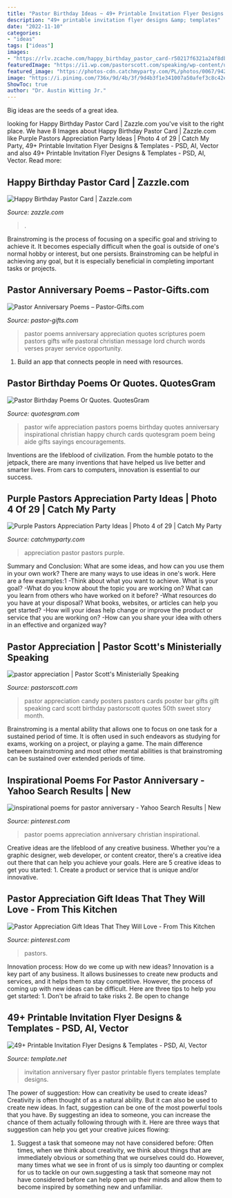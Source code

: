 ```yaml
---
title: "Pastor Birthday Ideas ~ 49+ Printable Invitation Flyer Designs &amp; Templates"
description: "49+ printable invitation flyer designs &amp; templates"
date: "2022-11-10"
categories:
- "ideas"
tags: ["ideas"]
images:
- "https://rlv.zcache.com/happy_birthday_pastor_card-r50217f6321a24f8db1c1f7ea449f4181_tcvuk_540.jpg"
featuredImage: "https://i1.wp.com/pastorscott.com/speaking/wp-content/uploads/2009/10/pa185779.jpg"
featured_image: "https://photos-cdn.catchmyparty.com/PL/photos/0067/9426/pastor_appreciation_09_062.jpg"
image: "https://i.pinimg.com/736x/9d/4b/3f/9d4b3f1e341007a50afef3c8c42e2667.jpg"
ShowToc: true
author: "Dr. Austin Witting Jr."
---
```



Big ideas are the seeds of a great idea.

	

		
looking for Happy Birthday Pastor Card | Zazzle.com you've visit to the right place. We have 8 Images about Happy Birthday Pastor Card | Zazzle.com like Purple Pastors Appreciation Party Ideas | Photo 4 of 29 | Catch My Party, 49+ Printable Invitation Flyer Designs &amp; Templates - PSD, AI, Vector and also 49+ Printable Invitation Flyer Designs &amp; Templates - PSD, AI, Vector. Read more:
		
    
## Happy Birthday Pastor Card | Zazzle.com

<img loading=lazy src="https://rlv.zcache.com/happy_birthday_pastor_card-r50217f6321a24f8db1c1f7ea449f4181_tcvuk_540.jpg" onerror="this.onerror=null;this.src='https://tse4.mm.bing.net/th?id=OIP.y6tRUZV4qs4qdQwFncvfFAHaHa&amp;pid=15.1';" alt="Happy Birthday Pastor Card | Zazzle.com">

_Source: zazzle.com_

>. 

	

Brainstroming is the process of focusing on a specific goal and striving to achieve it. It becomes especially difficult when the goal is outside of one's normal hobby or interest, but one persists. Brainstroming can be helpful in achieving any goal, but it is especially beneficial in completing important tasks or projects.

    
## Pastor Anniversary Poems – Pastor-Gifts.com

<img loading=lazy src="https://www.pastor-gifts.com/wp-content/uploads/2015/07/pastor-anniversary-poems-revised1-600x315.jpg" onerror="this.onerror=null;this.src='https://tse1.mm.bing.net/th?id=OIP.Ub2uavYmvUAw-KDsGSFVygHaD4&amp;pid=15.1';" alt="Pastor Anniversary Poems – Pastor-Gifts.com">

_Source: pastor-gifts.com_

>pastor poems anniversary appreciation quotes scriptures poem pastors gifts wife pastoral christian message lord church words verses prayer service opportunity. 

	

1. Build an app that connects people in need with resources.

    
## Pastor Birthday Poems Or Quotes. QuotesGram

<img loading=lazy src="https://cdn.quotesgram.com/small/76/95/455356171-370.jpg" onerror="this.onerror=null;this.src='https://tse2.mm.bing.net/th?id=OIP.aHNPsuDDYAnXU8aSIfVPiwAAAA&amp;pid=15.1';" alt="Pastor Birthday Poems Or Quotes. QuotesGram">

_Source: quotesgram.com_

>pastor wife appreciation pastors poems birthday quotes anniversary inspirational christian happy church cards quotesgram poem being aide gifts sayings encouragements. 

	

Inventions are the lifeblood of civilization. From the humble potato to the jetpack, there are many inventions that have helped us live better and smarter lives. From cars to computers, innovation is essential to our success.

    
## Purple Pastors Appreciation Party Ideas | Photo 4 Of 29 | Catch My Party

<img loading=lazy src="https://photos-cdn.catchmyparty.com/PL/photos/0067/9426/pastor_appreciation_09_062.jpg" onerror="this.onerror=null;this.src='https://tse3.mm.bing.net/th?id=OIP.TOtrMJFr7CIOapCwU1DaKwHaFj&amp;pid=15.1';" alt="Purple Pastors Appreciation Party Ideas | Photo 4 of 29 | Catch My Party">

_Source: catchmyparty.com_

>appreciation pastor pastors purple. 

	

Summary and Conclusion: What are some ideas, and how can you use them in your own work?
There are many ways to use ideas in one's work. Here are a few examples:1 
-Think about what you want to achieve. What is your goal? 
-What do you know about the topic you are working on? What can you learn from others who have worked on it before? 
-What resources do you have at your disposal? What books, websites, or articles can help you get started? 
-How will your ideas help change or improve the product or service that you are working on? 
-How can you share your idea with others in an effective and organized way?

    
## Pastor Appreciation | Pastor Scott&#039;s Ministerially Speaking

<img loading=lazy src="https://i1.wp.com/pastorscott.com/speaking/wp-content/uploads/2009/10/pa185779.jpg" onerror="this.onerror=null;this.src='https://tse1.mm.bing.net/th?id=OIP.uotZNLplRZZpPJASNakfagHaFj&amp;pid=15.1';" alt="pastor appreciation | Pastor Scott&#039;s Ministerially Speaking">

_Source: pastorscott.com_

>pastor appreciation candy posters pastors cards poster bar gifts gift speaking card scott birthday pastorscott quotes 50th sweet story month. 

	

Brainstroming is a mental ability that allows one to focus on one task for a sustained period of time. It is often used in such endeavors as studying for exams, working on a project, or playing a game. The main difference between brainstroming and most other mental abilities is that brainstroming can be sustained over extended periods of time.

    
## Inspirational Poems For Pastor Anniversary - Yahoo Search Results | New

<img loading=lazy src="https://i.pinimg.com/736x/fa/67/09/fa6709d4c80162a9cf7699fde10c7f5d--pastor-appreciation-poems-appreciation-cards.jpg?b=t" onerror="this.onerror=null;this.src='https://tse2.mm.bing.net/th?id=OIP.vmtcQs_jZsUZCwJy9yQoogHaJm&amp;pid=15.1';" alt="inspirational poems for pastor anniversary - Yahoo Search Results | New">

_Source: pinterest.com_

>pastor poems appreciation anniversary christian inspirational. 

	

Creative ideas are the lifeblood of any creative business. Whether you're a graphic designer, web developer, or content creator, there's a creative idea out there that can help you achieve your goals. Here are 5 creative ideas to get you started: 1. Create a product or service that is unique and/or innovative.

    
## Pastor Appreciation Gift Ideas That They Will Love - From This Kitchen

<img loading=lazy src="https://i.pinimg.com/736x/9d/4b/3f/9d4b3f1e341007a50afef3c8c42e2667.jpg" onerror="this.onerror=null;this.src='https://tse1.mm.bing.net/th?id=OIP.nkjftiNDk04ZBdAikEf8zQHaLG&amp;pid=15.1';" alt="Pastor Appreciation Gift Ideas That They Will Love - From This Kitchen">

_Source: pinterest.com_

>pastors. 

	

Innovation process: How do we come up with new ideas?
Innovation is a key part of any business. It allows businesses to create new products and services, and it helps them to stay competitive. However, the process of coming up with new ideas can be difficult. Here are three tips to help you get started: 1. Don't be afraid to take risks 2. Be open to change 
    
## 49+ Printable Invitation Flyer Designs &amp; Templates - PSD, AI, Vector

<img loading=lazy src="https://images.template.net/wp-content/uploads/2017/03/14080817/Pastor-Anniversary-Invitation-Flyer1.jpg" onerror="this.onerror=null;this.src='https://tse4.mm.bing.net/th?id=OIP.IlfxgwtwEM-pT3cy7d-O8AHaLK&amp;pid=15.1';" alt="49+ Printable Invitation Flyer Designs &amp; Templates - PSD, AI, Vector">

_Source: template.net_

>invitation anniversary flyer pastor printable flyers templates template designs. 

	

The power of suggestion: How can creativity be used to create ideas?
Creativity is often thought of as a natural ability. But it can also be used to create new ideas. In fact, suggestion can be one of the most powerful tools that you have. By suggesting an idea to someone, you can increase the chance of them actually following through with it. Here are three ways that suggestion can help you get your creative juices flowing: 
1. Suggest a task that someone may not have considered before: Often times, when we think about creativity, we think about things that are immediately obvious or something that we ourselves could do. However, many times what we see in front of us is simply too daunting or complex for us to tackle on our own.suggesting a task that someone may not have considered before can help open up their minds and allow them to become inspired by something new and unfamiliar. 

